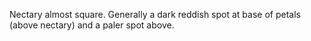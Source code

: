 Nectary almost square. Generally a dark reddish spot at base of petals (above nectary) and a paler spot above.
